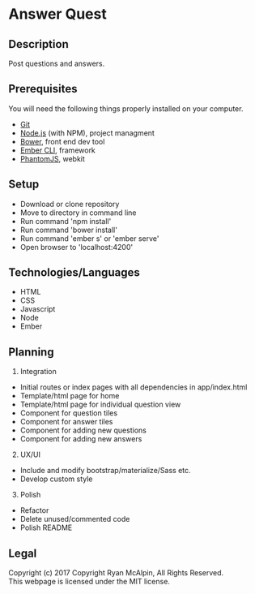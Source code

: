 # Answer Quest

## Description
Post questions and answers.

## Prerequisites

You will need the following things properly installed on your computer.
  * [Git](https://git-scm.com/)
  * [Node.js](https://nodejs.org/) (with NPM), project managment
  * [Bower](https://bower.io/), front end dev tool
  * [Ember CLI](https://ember-cli.com/), framework
  * [PhantomJS](http://phantomjs.org/), webkit

## Setup

* Download or clone repository
* Move to directory in command line
* Run command 'npm install'
* Run command 'bower install'
* Run command 'ember s' or 'ember serve'
* Open browser to 'localhost:4200'

## Technologies/Languages
* HTML
* CSS
* Javascript
* Node
* Ember

## Planning

1. Integration
  * Initial routes or index pages with all dependencies in app/index.html
  * Template/html page for home
  * Template/html page for individual question view
  * Component for question tiles
  * Component for answer tiles
  * Component for adding new questions
  * Component for adding new answers

2. UX/UI
  * Include and modify bootstrap/materialize/Sass etc.
  * Develop custom style

3. Polish
  * Refactor
  * Delete unused/commented code
  * Polish README

## Legal
Copyright (c) 2017 Copyright Ryan McAlpin, All Rights Reserved.<br/>
This webpage is licensed under the MIT license.
